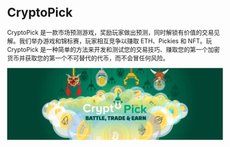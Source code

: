 # CryptoPick

<p>CryptoPick 是一款市场预测游戏，奖励玩家做出预测，同时解锁有价值的交易见解。我们举办游戏和锦标赛，玩家相互竞争以赚取 ETH、Pickies 和 NFT。玩 CryptoPick 是一种简单的方法来开发和测试您的交易技巧、赚取您的第一个加密货币并获取您的第一个不可替代的代币，而不会冒任何风险。</p>

![1500x500](1500x500.jpg)

